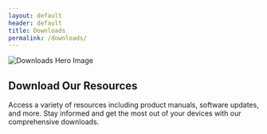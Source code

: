 ```yaml
---
layout: default
header: default
title: Downloads
permalink: /downloads/
---
```


<section class="intro">
  <div class="intro-image">
    <img src="{{ site.baseurl }}/assets/images/misc/download.png" alt="Downloads Hero Image">
  </div>
  <div class="intro-text">
    <h1>Download Our Resources</h1>
    <p>
      Access a variety of resources including product manuals, software updates, and more.
      Stay informed and get the most out of your devices with our comprehensive downloads.
    </p>
  </div>